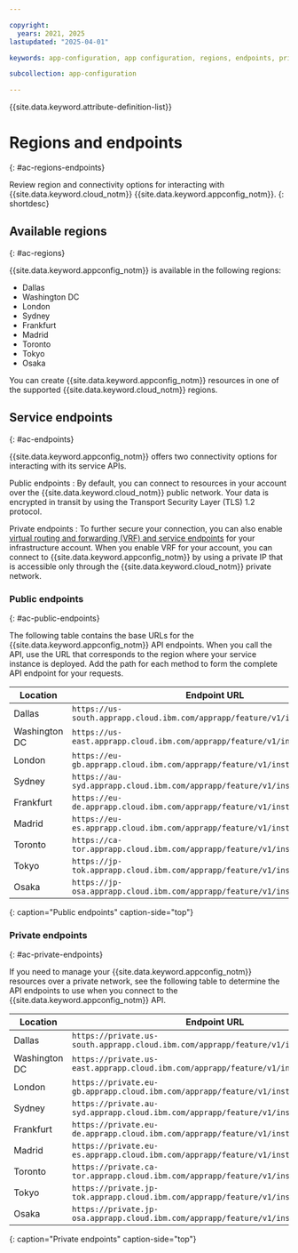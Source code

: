 ```yaml
---

copyright:
  years: 2021, 2025
lastupdated: "2025-04-01"

keywords: app-configuration, app configuration, regions, endpoints, private endpoints

subcollection: app-configuration

---
```


{{site.data.keyword.attribute-definition-list}}

# Regions and endpoints
{: #ac-regions-endpoints}

Review region and connectivity options for interacting with {{site.data.keyword.cloud_notm}} {{site.data.keyword.appconfig_notm}}.
{: shortdesc}

## Available regions
{: #ac-regions}

{{site.data.keyword.appconfig_notm}} is available in the following regions:

- Dallas
- Washington DC
- London
- Sydney
- Frankfurt
- Madrid
- Toronto
- Tokyo
- Osaka

You can create {{site.data.keyword.appconfig_notm}} resources in one of the supported {{site.data.keyword.cloud_notm}} regions.

## Service endpoints
{: #ac-endpoints}

{{site.data.keyword.appconfig_notm}} offers two connectivity options for interacting with its service APIs.

Public endpoints
:   By default, you can connect to resources in your account over the {{site.data.keyword.cloud_notm}} public network. Your data is encrypted in transit by using the Transport Security Layer (TLS) 1.2 protocol.

Private endpoints
:   To further secure your connection, you can also enable [virtual routing and forwarding (VRF) and service endpoints](/docs/account?topic=account-vrf-service-endpoint) for your infrastructure account. When you enable VRF for your account, you can connect to {{site.data.keyword.appconfig_notm}} by using a private IP that is accessible only through the {{site.data.keyword.cloud_notm}} private network.

### Public endpoints
{: #ac-public-endpoints}

The following table contains the base URLs for the {{site.data.keyword.appconfig_notm}} API endpoints. When you call the API, use the URL that corresponds to the region where your service instance is deployed. Add the path for each method to form the complete API endpoint for your requests.

|Location     |Endpoint URL      |
|-------------|------------------|
|Dallas |`https://us-south.apprapp.cloud.ibm.com/apprapp/feature/v1/instances/{guid}` |
|Washington DC |`https://us-east.apprapp.cloud.ibm.com/apprapp/feature/v1/instances/{guid}` |
|London |`https://eu-gb.apprapp.cloud.ibm.com/apprapp/feature/v1/instances/{guid}` |
|Sydney |`https://au-syd.apprapp.cloud.ibm.com/apprapp/feature/v1/instances/{guid}` |
|Frankfurt |`https://eu-de.apprapp.cloud.ibm.com/apprapp/feature/v1/instances/{guid}` |
|Madrid |`https://eu-es.apprapp.cloud.ibm.com/apprapp/feature/v1/instances/{guid}` |
|Toronto |`https://ca-tor.apprapp.cloud.ibm.com/apprapp/feature/v1/instances/{guid}` |
|Tokyo |`https://jp-tok.apprapp.cloud.ibm.com/apprapp/feature/v1/instances/{guid}` |
|Osaka |`https://jp-osa.apprapp.cloud.ibm.com/apprapp/feature/v1/instances/{guid}` |
{: caption="Public endpoints" caption-side="top"}

### Private endpoints
{: #ac-private-endpoints}

If you need to manage your {{site.data.keyword.appconfig_notm}} resources over a private network, see the following table to determine the API endpoints to use when you connect to the {{site.data.keyword.appconfig_notm}} API.

|Location     |Endpoint URL      |
|-------------|------------------|
|Dallas |`https://private.us-south.apprapp.cloud.ibm.com/apprapp/feature/v1/instances/{guid}` |
|Washington DC |`https://private.us-east.apprapp.cloud.ibm.com/apprapp/feature/v1/instances/{guid}` |
|London |`https://private.eu-gb.apprapp.cloud.ibm.com/apprapp/feature/v1/instances/{guid}` |
|Sydney |`https://private.au-syd.apprapp.cloud.ibm.com/apprapp/feature/v1/instances/{guid}` |
|Frankfurt |`https://private.eu-de.apprapp.cloud.ibm.com/apprapp/feature/v1/instances/{guid}` |
|Madrid |`https://private.eu-es.apprapp.cloud.ibm.com/apprapp/feature/v1/instances/{guid}` |
|Toronto |`https://private.ca-tor.apprapp.cloud.ibm.com/apprapp/feature/v1/instances/{guid}` |
|Tokyo |`https://private.jp-tok.apprapp.cloud.ibm.com/apprapp/feature/v1/instances/{guid}` |
|Osaka |`https://private.jp-osa.apprapp.cloud.ibm.com/apprapp/feature/v1/instances/{guid}` |
{: caption="Private endpoints" caption-side="top"}

